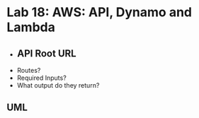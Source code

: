 # Lab 18: AWS: API, Dynamo and Lambda

- API Root URL
  -
- Routes?
- Required Inputs?
- What output do they return?

## UML

